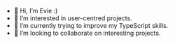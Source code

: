 - 👋 Hi, I’m Evie :)
- 👀 I’m interested in user-centred projects.
- 🌱 I’m currently trying to improve my TypeScript skills.
- 💞️ I’m looking to collaborate on interesting projects.


<!---
evangelineamoura/evangelineamoura is a ✨ special ✨ repository because its `README.md` (this file) appears on your GitHub profile.
You can click the Preview link to take a look at your changes.
--->
